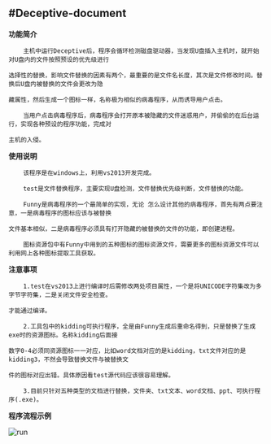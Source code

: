 ﻿#Deceptive-document
---
**功能简介**

	    主机中运行Deceptive后，程序会循环检测磁盘驱动器，当发现U盘插入主机时，就开始对U盘内的文件按照预设的优先级进行
		
    选择性的替换，影响文件替换的因素有两个，最重要的是文件名长度，其次是文件修改时间。替换后U盘内被替换的文件会更改为隐
		
    藏属性，然后生成一个图标一样，名称极为相似的病毒程序，从而诱导用户点击。
		
	    当用户点击病毒程序后，病毒程序会打开原本被隐藏的文件迷惑用户，并偷偷的在后台运行，实现各种预设的程序功能，完成对
        
    主机的入侵。

**使用说明**

	    该程序是在windows上，利用vs2013开发完成。
		
	    test是文件替换程序，主要实现U盘检测，文件替换优先级判断，文件替换的功能。
        
        Funny是病毒程序的一个最简单的实现，无论 怎么设计其他的病毒程序，首先有两点要注意，一是病毒程序的图标应该与被替换
        
    文件基本相似，二是病毒程序必须具有打开隐藏的被替换的文件的功能，即创建进程。
		
        图标资源包中有Funny中用到的五种图标的图标资源文件，需要更多的图标资源文件可以利用网上各种图标提取工具获取。

**注意事项**

	    1.test在vs2013上进行编译时后需修改两处项目属性，一个是将UNICODE字符集改为多字节字符集，二是关闭文件安全检查。
        
    才能通过编译。
		
	    2.工具包中的kidding可执行程序，全是由Funny生成后重命名得到，只是替换了生成exe时的资源图标。名称kidding后面接
        
    数字0-4必须同资源图标一一对应，比如word文档对应的是kidding，txt文件对应的是kidding3，不然会导致替换文件与被替换文
    
    件的图标对应出错。具体原因看test源代码应该很容易理解。

	    3.目前只针对五种类型的文档进行替换，文件夹、txt文本、word文档、ppt、可执行程序(.exe)。
	    
**程序流程示例**


![run](https://github.com/scu-igroup/Deceptive-document/image/run.gif)


	
